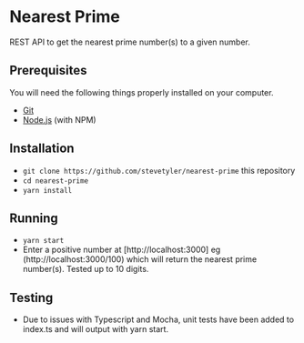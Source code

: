 # Nearest Prime

REST API to get the nearest prime number(s) to a given number.

## Prerequisites

You will need the following things properly installed on your computer.

* [Git](http://git-scm.com/)
* [Node.js](http://nodejs.org/) (with NPM)


## Installation

* `git clone https://github.com/stevetyler/nearest-prime` this repository
* `cd nearest-prime`
* `yarn install`


## Running

* `yarn start`
* Enter a positive number at [http://localhost:3000] eg (http://localhost:3000/100) which will return the nearest prime number(s). Tested up to 10 digits.


## Testing

* Due to issues with Typescript and Mocha, unit tests have been added to index.ts and will output with yarn start.
